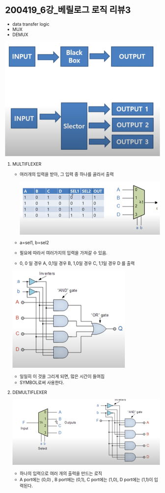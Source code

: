 # 200419_6강_베릴로그 로직 리뷰3

- data transfer logic
- MUX
- DEMUX

![image-20200419004048513](200419_6%EA%B0%95_%EB%B2%A0%EB%A6%B4%EB%A1%9C%EA%B7%B8%20%EB%A1%9C%EC%A7%81%20%EB%A6%AC%EB%B7%B03.assets/image-20200419004048513.png)

1. MULTIFLEXER

   - 여러개의 입력을 받아, 그 입력 중 하나를 골라서 출력

     ![image-20200419004156454](200419_6%EA%B0%95_%EB%B2%A0%EB%A6%B4%EB%A1%9C%EA%B7%B8%20%EB%A1%9C%EC%A7%81%20%EB%A6%AC%EB%B7%B03.assets/image-20200419004156454.png)

   - a=sel1, b=sel2
   - 필요에 따라서 여러가지의 입력을 가져갈 수 있음.
   - 0, 0 일 경우 A, 0,1일 경우 B, 1,0일 경우 C, 1,1일 경우 D 를 출력

   ![image-20200419004352982](200419_6%EA%B0%95_%EB%B2%A0%EB%A6%B4%EB%A1%9C%EA%B7%B8%20%EB%A1%9C%EC%A7%81%20%EB%A6%AC%EB%B7%B03.assets/image-20200419004352982.png)

   - 일일히 이 것을 그리게 되면, 많은 시간이 들여짐
   - SYMBOL로써 사용한다.

2. DEMULTIFLEXER

   ![image-20200419004558118](200419_6%EA%B0%95_%EB%B2%A0%EB%A6%B4%EB%A1%9C%EA%B7%B8%20%EB%A1%9C%EC%A7%81%20%EB%A6%AC%EB%B7%B03.assets/image-20200419004558118.png)

   - 하나의 입력으로 여러 개의 출력을 만드는 로직
   - A port에는 (0,0) , B port에는 (0,1), C port에는 (1,0), D port에는 (1,1)이 입력된다.

